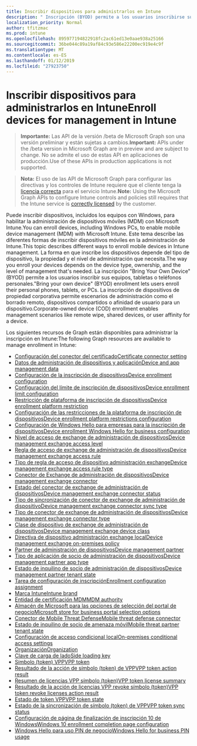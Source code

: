 ```yaml
---
title: Inscribir dispositivos para administrarlos en Intune
description: " Inscripción (BYOD) permite a los usuarios inscribirse sus teléfonos personal, tabletas o PCs. La inscripción de dispositivos de propiedad corporativa permite escenarios de administración como el borrado remoto, dispositivos compartidos o afinidad de usuario para un dispositivo."
localization_priority: Normal
author: tfitzmac
ms.prod: intune
ms.openlocfilehash: 895977194822918fc2ac61ed13e0aae938a25166
ms.sourcegitcommit: 36be044c89a19af84c93e586e22200ec919e4c9f
ms.translationtype: MT
ms.contentlocale: es-ES
ms.lasthandoff: 01/12/2019
ms.locfileid: "27923750"
---
```

# <a name="enroll-devices-for-management-in-intune"></a><span data-ttu-id="7d566-104">Inscribir dispositivos para administrarlos en Intune</span><span class="sxs-lookup"><span data-stu-id="7d566-104">Enroll devices for management in Intune</span></span>

> <span data-ttu-id="7d566-105">**Importante:** Las API de la versión /beta de Microsoft Graph son una versión preliminar y están sujetas a cambios.</span><span class="sxs-lookup"><span data-stu-id="7d566-105">**Important:** APIs under the /beta version in Microsoft Graph are in preview and are subject to change.</span></span> <span data-ttu-id="7d566-106">No se admite el uso de estas API en aplicaciones de producción.</span><span class="sxs-lookup"><span data-stu-id="7d566-106">Use of these APIs in production applications is not supported.</span></span>

> <span data-ttu-id="7d566-107">**Nota:** El uso de las API de Microsoft Graph para configurar las directivas y los controles de Intune requiere que el cliente tenga la [licencia correcta](https://www.microsoft.com/en-us/cloud-platform/microsoft-intune-pricing) para el servicio Intune.</span><span class="sxs-lookup"><span data-stu-id="7d566-107">**Note:** Using the Microsoft Graph APIs to configure Intune controls and policies still requires that the Intune service is [correctly licensed](https://www.microsoft.com/en-us/cloud-platform/microsoft-intune-pricing) by the customer.</span></span>

<span data-ttu-id="7d566-108">Puede inscribir dispositivos, incluidos los equipos con Windows, para habilitar la administración de dispositivos móviles (MDM) con Microsoft Intune.</span><span class="sxs-lookup"><span data-stu-id="7d566-108">You can enroll devices, including Windows PCs, to enable mobile device management (MDM) with Microsoft Intune.</span></span> <span data-ttu-id="7d566-109">Este tema describe las diferentes formas de inscribir dispositivos móviles en la administración de Intune.</span><span class="sxs-lookup"><span data-stu-id="7d566-109">This topic describes different ways to enroll mobile devices in Intune management.</span></span> <span data-ttu-id="7d566-110">La forma en que inscribe los dispositivos depende del tipo de dispositivo, la propiedad y el nivel de administración que necesita.</span><span class="sxs-lookup"><span data-stu-id="7d566-110">The way you enroll your devices depends on the device type, ownership, and the level of management that's needed.</span></span> <span data-ttu-id="7d566-111">La inscripción "Bring Your Own Device" (BYOD) permite a los usuarios inscribir sus equipos, tabletas o teléfonos personales.</span><span class="sxs-lookup"><span data-stu-id="7d566-111">"Bring your own device" (BYOD) enrollment lets users enroll their personal phones, tablets, or PCs.</span></span> <span data-ttu-id="7d566-112">La inscripción de dispositivos de propiedad corporativa permite escenarios de administración como el borrado remoto, dispositivos compartidos o afinidad de usuario para un dispositivo.</span><span class="sxs-lookup"><span data-stu-id="7d566-112">Corporate-owned device (COD) enrollment enables management scenarios like remote wipe, shared devices, or user affinity for a device.</span></span>

<span data-ttu-id="7d566-113">Los siguientes recursos de Graph están disponibles para administrar la inscripción en Intune:</span><span class="sxs-lookup"><span data-stu-id="7d566-113">The following Graph resources are available to manage enrollment in Intune:</span></span>

- [<span data-ttu-id="7d566-114">Configuración del conector del certificado</span><span class="sxs-lookup"><span data-stu-id="7d566-114">Certificate connector setting</span></span>](intune-onboarding-certificateconnectorsetting.md)
- [<span data-ttu-id="7d566-115">Datos de administración de dispositivos y aplicación</span><span class="sxs-lookup"><span data-stu-id="7d566-115">Device and app management data</span></span>](intune-onboarding-deviceandappmanagementdata.md)
- [<span data-ttu-id="7d566-116">Configuración de la inscripción de dispositivos</span><span class="sxs-lookup"><span data-stu-id="7d566-116">Device enrollment configuration</span></span>](intune-onboarding-deviceenrollmentconfiguration.md)
- [<span data-ttu-id="7d566-117">Configuración del límite de inscripción de dispositivos</span><span class="sxs-lookup"><span data-stu-id="7d566-117">Device enrollment limit configuration</span></span>](intune-onboarding-deviceenrollmentlimitconfiguration.md)
- [<span data-ttu-id="7d566-118">Restricción de plataforma de inscripción de dispositivos</span><span class="sxs-lookup"><span data-stu-id="7d566-118">Device enrollment platform restriction</span></span>](intune-onboarding-deviceenrollmentplatformrestriction.md)
- [<span data-ttu-id="7d566-119">Configuración de las restricciones de la plataforma de inscripción de dispositivos</span><span class="sxs-lookup"><span data-stu-id="7d566-119">Device enrollment platform restrictions configuration</span></span>](intune-onboarding-deviceenrollmentplatformrestrictionsconfiguration.md)
- [<span data-ttu-id="7d566-120">Configuración de Windows Hello para empresas para la inscripción de dispositivos</span><span class="sxs-lookup"><span data-stu-id="7d566-120">Device enrollment Windows Hello for business configuration</span></span>](intune-onboarding-deviceenrollmentwindowshelloforbusinessconfiguration.md)
- [<span data-ttu-id="7d566-121">Nivel de acceso de exchange de administración de dispositivos</span><span class="sxs-lookup"><span data-stu-id="7d566-121">Device management exchange access level</span></span>](intune-onboarding-devicemanagementexchangeaccesslevel.md)
- [<span data-ttu-id="7d566-122">Regla de acceso de exchange de administración de dispositivos</span><span class="sxs-lookup"><span data-stu-id="7d566-122">Device management exchange access rule</span></span>](intune-onboarding-devicemanagementexchangeaccessrule.md)
- [<span data-ttu-id="7d566-123">Tipo de regla de acceso de dispositivo administración exchange</span><span class="sxs-lookup"><span data-stu-id="7d566-123">Device management exchange access rule type</span></span>](intune-onboarding-devicemanagementexchangeaccessruletype.md)
- [<span data-ttu-id="7d566-124">Conector de Exchange de administración de dispositivos</span><span class="sxs-lookup"><span data-stu-id="7d566-124">Device management exchange connector</span></span>](intune-onboarding-devicemanagementexchangeconnector.md)
- [<span data-ttu-id="7d566-125">Estado del conector de exchange de administración de dispositivos</span><span class="sxs-lookup"><span data-stu-id="7d566-125">Device management exchange connector status</span></span>](intune-onboarding-devicemanagementexchangeconnectorstatus.md)
- [<span data-ttu-id="7d566-126">Tipo de sincronización de conector de exchange de administración de dispositivo</span><span class="sxs-lookup"><span data-stu-id="7d566-126">Device management exchange connector sync type</span></span>](intune-onboarding-devicemanagementexchangeconnectorsynctype.md)
- [<span data-ttu-id="7d566-127">Tipo de conector de exchange de administración de dispositivos</span><span class="sxs-lookup"><span data-stu-id="7d566-127">Device management exchange connector type</span></span>](intune-onboarding-devicemanagementexchangeconnectortype.md)
- [<span data-ttu-id="7d566-128">Clase de dispositivo de exchange de administración de dispositivos</span><span class="sxs-lookup"><span data-stu-id="7d566-128">Device management exchange device class</span></span>](intune-onboarding-devicemanagementexchangedeviceclass.md)
- [<span data-ttu-id="7d566-129">Directiva de dispositivo administración exchange local</span><span class="sxs-lookup"><span data-stu-id="7d566-129">Device management exchange on-premises policy</span></span>](intune-onboarding-devicemanagementexchangeonpremisespolicy.md)
- [<span data-ttu-id="7d566-130">Partner de administración de dispositivos</span><span class="sxs-lookup"><span data-stu-id="7d566-130">Device management partner</span></span>](intune-onboarding-devicemanagementpartner.md)
- [<span data-ttu-id="7d566-131">Tipo de aplicación de socio de administración de dispositivos</span><span class="sxs-lookup"><span data-stu-id="7d566-131">Device management partner app type</span></span>](intune-onboarding-devicemanagementpartnerapptype.md)
- [<span data-ttu-id="7d566-132">Estado de inquilino de socio de administración de dispositivos</span><span class="sxs-lookup"><span data-stu-id="7d566-132">Device management partner tenant state</span></span>](intune-onboarding-devicemanagementpartnertenantstate.md)
- [<span data-ttu-id="7d566-133">Tarea de configuración de inscripción</span><span class="sxs-lookup"><span data-stu-id="7d566-133">Enrollment configuration assignment</span></span>](intune-onboarding-enrollmentconfigurationassignment.md)
- [<span data-ttu-id="7d566-134">Marca Intune</span><span class="sxs-lookup"><span data-stu-id="7d566-134">Intune brand</span></span>](intune-onboarding-intunebrand.md)
- [<span data-ttu-id="7d566-135">Entidad de certificación MDM</span><span class="sxs-lookup"><span data-stu-id="7d566-135">MDM authority</span></span>](intune-onboarding-mdmauthority.md)
- [<span data-ttu-id="7d566-136">Almacén de Microsoft para las opciones de selección del portal de negocio</span><span class="sxs-lookup"><span data-stu-id="7d566-136">Microsoft store for business portal selection options</span></span>](intune-onboarding-microsoftstoreforbusinessportalselectionoptions.md)
- [<span data-ttu-id="7d566-137">Conector de Mobile Threat Defense</span><span class="sxs-lookup"><span data-stu-id="7d566-137">Mobile threat defense connector</span></span>](intune-onboarding-mobilethreatdefenseconnector.md)
- [<span data-ttu-id="7d566-138">Estado de inquilino de socio de amenaza móvil</span><span class="sxs-lookup"><span data-stu-id="7d566-138">Mobile threat partner tenant state</span></span>](intune-onboarding-mobilethreatpartnertenantstate.md)
- [<span data-ttu-id="7d566-139">Configuración de acceso condicional local</span><span class="sxs-lookup"><span data-stu-id="7d566-139">On-premises conditional access settings</span></span>](intune-onboarding-onpremisesconditionalaccesssettings.md)
- [<span data-ttu-id="7d566-140">Organización</span><span class="sxs-lookup"><span data-stu-id="7d566-140">Organization</span></span>](intune-onboarding-organization.md)
- [<span data-ttu-id="7d566-141">Clave de carga de lado</span><span class="sxs-lookup"><span data-stu-id="7d566-141">Side loading key</span></span>](intune-onboarding-sideloadingkey.md)
- [<span data-ttu-id="7d566-142">Símbolo (token) VPP</span><span class="sxs-lookup"><span data-stu-id="7d566-142">VPP token</span></span>](intune-onboarding-vpptoken.md)
- [<span data-ttu-id="7d566-143">Resultado de la acción de símbolo (token) de VPP</span><span class="sxs-lookup"><span data-stu-id="7d566-143">VPP token action result</span></span>](intune-onboarding-vpptokenactionresult.md)
- [<span data-ttu-id="7d566-144">Resumen de licencias VPP símbolo (token)</span><span class="sxs-lookup"><span data-stu-id="7d566-144">VPP token license summary</span></span>](intune-onboarding-vpptokenlicensesummary.md)
- [<span data-ttu-id="7d566-145">Resultado de la acción de licencias VPP revoke símbolo (token)</span><span class="sxs-lookup"><span data-stu-id="7d566-145">VPP token revoke licenses action result</span></span>](intune-onboarding-vpptokenrevokelicensesactionresult.md)
- [<span data-ttu-id="7d566-146">Estado de token VPP</span><span class="sxs-lookup"><span data-stu-id="7d566-146">VPP token state</span></span>](intune-onboarding-vpptokenstate.md)
- [<span data-ttu-id="7d566-147">Estado de la sincronización de símbolo (token) de VPP</span><span class="sxs-lookup"><span data-stu-id="7d566-147">VPP token sync status</span></span>](intune-onboarding-vpptokensyncstatus.md)
- [<span data-ttu-id="7d566-148">Configuración de página de finalización de inscripción 10 de Windows</span><span class="sxs-lookup"><span data-stu-id="7d566-148">Windows 10 enrollment completion page configuration</span></span>](intune-onboarding-windows10enrollmentcompletionpageconfiguration.md)
- [<span data-ttu-id="7d566-149">Windows Hello para uso PIN de negocio</span><span class="sxs-lookup"><span data-stu-id="7d566-149">Windows Hello for business PIN usage</span></span>](intune-onboarding-windowshelloforbusinesspinusage.md)
